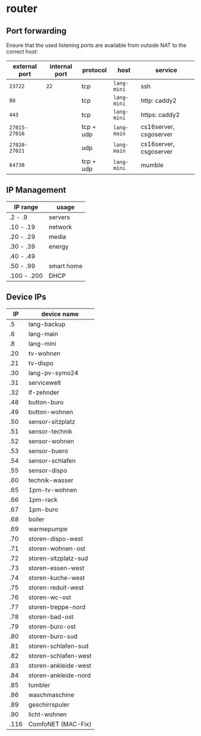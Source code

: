 router
======


Port forwarding
---------------

Ensure that the used listening ports are available from outside NAT to the correct host:

| external port | internal port | protocol  | host          | service |
| ------------- | ------------- |-----------| ------------- | ------- |
| `23722`       | `22`          | tcp       | `lang-mini`   | ssh |
| `80`          |               | tcp       | `lang-mini`   | http: caddy2 |
| `443`         |               | tcp       | `lang-mini`   | https: caddy2 |
| `27015-27016` |               | tcp + udp | `lang-main`   | cs16server, csgoserver |
| `27020-27021` |               | udp       | `lang-main`   | cs16server, csgoserver |
| `64738`       |               | tcp + udp | `lang-mini`   | mumble |


IP Management
-------------

| IP range    | usage                |
|-------------|----------------------|
| .2   - .9   | servers              |
| .10  - .19  | network              |
| .20  - .29  | media                |
| .30  - .39  | energy               |
| .40  - .49  |                      |
| .50  - .99  | smart home |
| .100 - .200 | DHCP                 |


Device IPs
----------

| IP   | device name          |
|------|----------------------|
| .5   | lang-backup          |
| .6   | lang-main            |
| .8   | lang-mini            |
| .20  | tv-wohnen            |
| .21  | tv-dispo             |
| .30  | lang-pv-symo24       |
| .31  | servicewelt          |
| .32  | lf-zehnder           |
| .48  | button-buro          |
| .49  | button-wohnen        |
| .50  | sensor-sitzplatz     |
| .51  | sensor-technik       |
| .52  | sensor-wohnen        |
| .53  | sensor-buero         |
| .54  | sensor-schlafen      |
| .55  | sensor-dispo         |
| .60  | technik-wasser       |
| .65  | 1pm-tv-wohnen        |
| .66  | 1pm-rack             |
| .67  | 1pm-buro             |
| .68  | boiler               |
| .69  | warmepumpe           |
| .70  | storen-dispo-west    |
| .71  | storen-wohnen-ost    |
| .72  | storen-sitzplatz-sud |
| .73  | storen-essen-west    |
| .74  | storen-kuche-west    |
| .75  | storen-reduit-west   |
| .76  | storen-wc-ost        |
| .77  | storen-treppe-nord   |
| .78  | storen-bad-ost       |
| .79  | storen-buro-ost      |
| .80  | storen-buro-sud      |
| .81  | storen-schlafen-sud  |
| .82  | storen-schlafen-west |
| .83  | storen-ankleide-west |
| .84  | storen-ankleide-nord |
| .85  | tumbler              |
| .86  | waschmaschine        |
| .89  | geschirrspuler       |
| .90  | licht-wohnen         |
| .116 | ComfoNET (MAC-Fix)   |
